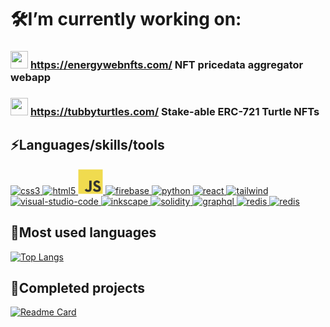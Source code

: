 # 🛠️I’m currently working on:
### <img src="https://user-images.githubusercontent.com/67122764/181295017-c2c8f8c8-3cb2-4246-8933-d2101c552072.png" style="width:28px;height:28px;" /> https://energywebnfts.com/ NFT pricedata aggregator webapp
### <img src="https://user-images.githubusercontent.com/67122764/186731205-7dfaaaf8-0b0b-4b11-a8bc-bb654f7695e9.png" style="width:28px;height:28px;" /> https://tubbyturtles.com/ Stake-able ERC-721 Turtle NFTs

## ⚡Languages/skills/tools
<p align="left"> 
    <a href="https://www.w3schools.com/css/" target="_blank">
        <img src="https://user-images.githubusercontent.com/67122764/184965798-154b041d-0e8a-4b80-8c7a-57b0b4a94558.svg" alt="css3" width="40" height="40" />
    </a>
    <a href="https://www.w3.org/html/" target="_blank">
        <img src="https://user-images.githubusercontent.com/67122764/184965499-f6626be1-1897-43b1-94eb-c5377bb2640f.svg" alt="html5" width="40" height="40" />
    </a>
    <a href="https://developer.mozilla.org/en-US/docs/Web/JavaScript" target="_blank">
        <img src="https://raw.githubusercontent.com/devicons/devicon/master/icons/javascript/javascript-original.svg" alt="javascript" width="40" height="40" />
    </a>
    <a href="https://firebase.google.com/" target="_blank">
        <img src="https://user-images.githubusercontent.com/67122764/181308062-0a948c8a-f37b-482e-9341-9cc5f1733200.png" alt="firebase" width="40" height="40" />
    </a>
    <a href="https://www.python.org" target="_blank">
        <img src="https://user-images.githubusercontent.com/67122764/184966271-520cd045-7a89-4e91-b498-e7cdbb6bc386.png" alt="python" width="40" height="40" />
    </a>
    <a href="https://reactjs.org/" target="_blank">
        <img src="https://user-images.githubusercontent.com/67122764/184966115-10b27a91-754d-4f87-bc9d-5fdd0fbd6c06.png" alt="react" width="40" height="40" />
    </a>
    <a href="https://tailwindcss.com/" target="_blank">
        <img src="https://www.vectorlogo.zone/logos/tailwindcss/tailwindcss-icon.svg" alt="tailwind" width="40" height="40" /> 
    </a>
    <a href="https://code.visualstudio.com/" target="_blank">
        <img src="https://user-images.githubusercontent.com/67122764/181305966-56b24853-4f98-4977-a5c5-e5f72dd2a1a1.png" alt="visual-studio-code" width="40" height="40" /> 
    </a>
    <a href="https://inkscape.org/" target="_blank">
        <img src="https://user-images.githubusercontent.com/67122764/181305755-81a8b312-e79e-45b5-b879-54376ac85375.png" alt="inkscape" width="40" height="40" /> 
    </a>
    <a href="https://docs.soliditylang.org/en/v0.8.15/" target="_blank">
        <img src="https://user-images.githubusercontent.com/67122764/181307779-2934413f-33fb-42c4-88fb-017d501a225e.png" alt="solidity" width="40" height="40" /> 
    </a>
    <a href="https://graphql.org/" target="_blank">
        <img src="https://user-images.githubusercontent.com/67122764/184964240-453e98f0-dbdf-4ae3-9fd5-7b7480a5881d.png" alt="graphql" width="40" height="40" /> 
    </a>
    <a href="https://redis.io/" target="_blank">
        <img src="https://user-images.githubusercontent.com/67122764/184964246-19263fc0-b088-45db-82be-e6158b96342b.png" alt="redis" width="40" height="40" /> 
    </a>
       <a href="https://nodejs.org/en/" target="_blank">
        <img src="https://user-images.githubusercontent.com/67122764/185254882-9bfb23d4-7096-4180-8f39-b0ee9392449f.png" alt="redis" width="40" height="40" /> 
    </a>
</p>

## 💬Most used languages
[![Top Langs](https://github-readme-stats.vercel.app/api/top-langs/?username=arantuil&layout=compact&theme=dark)](https://github.com/arantuil/github-readme-stats)

## 💯Completed projects
[![Readme Card](https://github-readme-stats.vercel.app/api/pin/?username=arantuil&repo=Govee-Discord-Bot&theme=dark)](https://github.com/arantuil/Govee-Discord-Bot)
